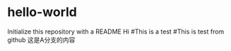 # hello-world
Initialize this repository with a README
Hi
#This is a test
#This is test from github
这是A分支的内容
